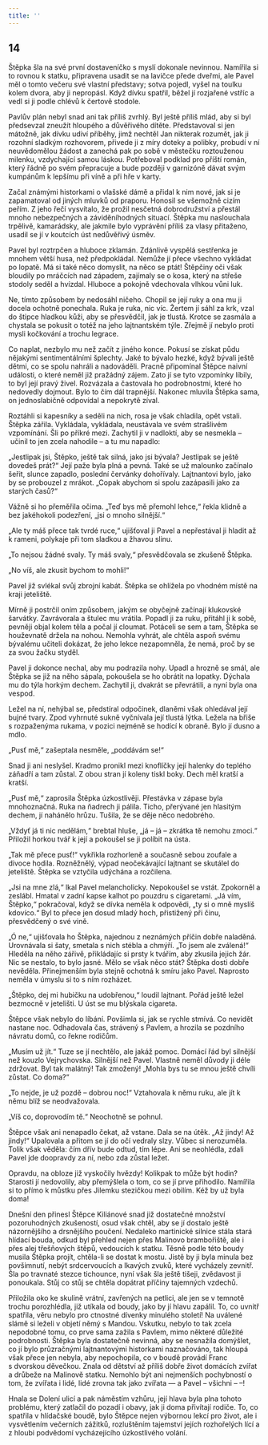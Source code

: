 ```yaml
---
title: ''
---
```


## 14

Štěpka šla na své první dostaveníčko s myslí dokonale nevinnou. Namířila si to rovnou k statku, připravena usadit se na lavičce přede dveřmi, ale Pavel měl o tomto večeru své vlastní představy; sotva pojedl, vyšel na toulku kolem dvora, aby ji nepropásl. Když dívku spatřil, běžel jí rozjařené vstříc a vedl si ji podle chlévů k čertově stodole.

Pavlův plán nebyl snad ani tak příliš zvrhlý. Byl ještě příliš mlád, aby si byl předsevzal zneužít hloupého a důvěřivého dítěte. Představoval si jen mátožně, jak dívku udiví příběhy, jimž nechtěl Jan nikterak rozumět, jak ji rozohní sladkým rozhovorem, přivede ji z míry doteky a polibky, probudí v ní neuvědomělou žádost a zanechá pak po sobě v městečku roztouženou milenku, vzdychající samou láskou. Potřeboval podklad pro příští román, který řádně po svém přepracuje a bude později v garnizóně dávat svým kumpánům k lepšímu při víně a při hře v karty.

Začal známými historkami o vlašské dámě a přidal k nim nové, jak si je zapamatoval od jiných mluvků od praporu. Honosil se všemožně cizím peřím. Z jeho řečí vysvítalo, že prožil nesčetná dobrodružství a přestál mnoho nebezpečných a záviděníhodných situací. Štěpka mu naslouchala trpělivě, kamarádsky, ale jakmile bylo vyprávění příliš za vlasy přitaženo, usadil se jí v koutcích úst nedůvěřivý úsměv.

Pavel byl roztrpčen a hluboce zklamán. Zdánlivě vyspělá sestřenka je mnohem větší husa, než předpokládal. Nemůže jí přece všechno vykládat po lopatě. Má si také něco domyslit, na něco se ptát! Štěpčiny oči však bloudily po mráčcích nad západem, zajímaly se o kosa, který na střeše stodoly seděl a hvízdal. Hluboce a pokojně vdechovala vlhkou vůni luk.

Ne, tímto způsobem by nedosáhl ničeho. Chopil se její ruky a ona mu ji docela ochotně ponechala. Ruka je ruka, nic víc. Žertem jí sáhl za krk, vzal do štipce hladkou kůži, aby se přesvědčil, jak je tlustá. Krotce se zasmála a chystala se pokusit o totéž na jeho lajtnantském týle. Zřejmě jí nebylo proti mysli kočkování a trochu legrace.

Co naplat, nezbylo mu než začít z jiného konce. Pokusí se získat půdu nějakými sentimentálními šplechty. Jaké to bývalo hezké, když bývali ještě dětmi, co se spolu nahráli a nadováděli. Pracně připomínal Štěpce naivní události, o které neměl již pražádný zájem. Zato jí se tyto vzpomínky líbily, to byl její pravý živel. Rozvázala a častovala ho podrobnostmi, které ho nedovedly dojmout. Bylo to čím dál trapnější. Nakonec mluvila Štěpka sama, on jednoslabičně odpovídal a nepokrytě zíval.

Roztáhli si kapesníky a seděli na nich, rosa je však chladila, opět vstali. Štěpka zářila. Vykládala, vykládala, neustávala ve svém strašlivém vzpomínání. Šli po příkré mezi. Zachytil ji v nadloktí, aby se nesmekla – učinil to jen zcela nahodile – a tu mu napadlo:

„Jestlipak jsi, Štěpko, ještě tak silná, jako jsi bývala? Jestlipak se ještě dovedeš prát?“ Její paže byla plná a pevná. Také se už malounko začínalo šeřit, slunce zapadlo, poslední červánky dohořívaly. Lajtnantovi bylo, jako by se probouzel z mrákot. „Copak abychom si spolu zazápasili jako za starých časů?“

Vážně si ho přeměřila očima. „Teď bys mě přemohl lehce,“ řekla klidně a bez jakéhokoli podezření, „jsi o mnoho silnější.“

„Ale ty máš přece tak tvrdé ruce,“ ujišťoval ji Pavel a nepřestával ji hladit až k rameni, polykaje při tom sladkou a žhavou slinu.

„To nejsou žádné svaly. Ty máš svaly,“ přesvědčovala se zkušeně Štěpka.

„No víš, ale zkusit bychom to mohli!“

Pavel již svlékal svůj zbrojní kabát. Štěpka se ohlížela po vhodném místě na kraji jeteliště.

Mírně ji postrčil oním způsobem, jakým se obyčejně začínají klukovské šarvátky. Zavrávorala a štulec mu vrátila. Popadl ji za ruku, přitáhl ji k sobě, pevněji objal kolem těla a počal jí cloumat. Potáceli se sem a tam, Štěpka se houževnatě držela na nohou. Nemohla vyhrát, ale chtěla aspoň svému bývalému učiteli dokázat, že jeho lekce nezapomněla, že nemá, proč by se za svou žačku styděl.

Pavel ji dokonce nechal, aby mu podrazila nohy. Upadl a hrozně se smál, ale Štěpka se již na něho sápala, pokoušela se ho obrátit na lopatky. Dýchala mu do týla horkým dechem. Zachytil ji, dvakrát se převrátili, a nyní byla ona vespod.

Ležel na ní, nehýbal se, předstíral odpočinek, dlaněmi však ohledával její bujné tvary. Zpod vyhrnuté sukně vyčnívala její tlustá lýtka. Ležela na břiše s rozpaženýma rukama, v pozici nejméně se hodící k obraně. Bylo jí dusno a mdlo.

„Pusť mě,“ zašeptala nesměle, „poddávám se!“

Snad ji ani neslyšel. Kradmo pronikl mezi knoflíčky její halenky do teplého záňadří a tam zůstal. Z obou stran jí koleny tiskl boky. Dech měl kratší a kratší.

„Pusť mě,“ zaprosila Štěpka úzkostlivěji. Přestávka v zápase byla mnohoznačná. Ruka na ňadrech ji pálila. Ticho, přerývané jen hlasitým dechem, jí nahánělo hrůzu. Tušila, že se děje něco nedobrého.

„Vždyť já ti nic nedělám,“ brebtal hluše, „já – já – zkrátka tě nemohu zmoci.“ Přiložil horkou tvář k její a pokoušel se ji políbit na ústa.

„Tak mě přece pusť!“ vykřikla rozhorleně a současně sebou zoufale a divoce hodila. Rozněžnělý, výpad neočekávající lajtnant se skutálel do jeteliště. Štěpka se vztyčila udýchána a rozčilena.

„Jsi na mne zlá,“ lkal Pavel melancholicky. Nepokoušel se vstát. Zpokorněl a zeslábl. Hmatal v zadní kapse kalhot po pouzdru s cigaretami. „Já vím, Štěpko,“ pokračoval, když se dívka neměla k odpovědi, „ty si o mně myslíš kdovíco.“ Byl to přece jen dosud mladý hoch, přistižený při činu, přesvědčený o své vině.

„Ó ne,“ ujišťovala ho Štěpka, najednou z neznámých příčin dobře naladěná. Urovnávala si šaty, smetala s nich stébla a chmýří. „To jsem ale zválená!“ Hleděla na něho zářivě, přikládajíc si prsty k tvářím, aby zkusila jejich žár. Nic se nestalo, to bylo jasné. Mělo se však něco stát? Štěpka dosti dobře nevěděla. Přinejmenším byla stejně ochotná k smíru jako Pavel. Naprosto neměla v úmyslu si to s ním rozházet.

„Štěpko, dej mi hubičku na udobřenou,“ loudil lajtnant. Pořád ještě ležel bezmocně v jetelišti. U úst se mu blýskala cigareta.

Štěpce však nebylo do líbání. Povšimla si, jak se rychle stmívá. Co nevidět nastane noc. Odhadovala čas, strávený s Pavlem, a hrozila se pozdního návratu domů, co řekne rodičům.

„Musím už jít.“ Tuze se jí nechtělo, ale jakáž pomoc. Domácí řád byl silnější než kouzlo Vejrychovska. Silnější než Pavel. Vlastně neměl důvody ji déle zdržovat. Byl tak malátný! Tak zmožený! „Mohla bys tu se mnou ještě chvíli zůstat. Co doma?“

„To nejde, je už pozdě – dobrou noc!“ Vztahovala k němu ruku, ale jít k němu blíž se neodvažovala.

„Víš co, doprovodím tě.“ Neochotně se pohnul.

Štěpce však ani nenapadlo čekat, až vstane. Dala se na útěk. „Až jindy! Až jindy!“ Upalovala a přitom se jí do očí vedraly slzy. Vůbec si nerozuměla. Tolik však věděla: čím dřív bude odtud, tím lépe. Ani se neohlédla, zdali Pavel jde doopravdy za ní, nebo zda zůstal ležet.

Opravdu, na obloze již vyskočily hvězdy! Kolikpak to může být hodin? Starosti jí nedovolily, aby přemýšlela o tom, co se jí prve přihodilo. Namířila si to přímo k můstku přes Jilemku stezičkou mezi obilím. Kéž by už byla doma!

Dnešní den přinesl Štěpce Kiliánové snad již dostatečné množství pozoruhodných zkušeností, osud však chtěl, aby se jí dostalo ještě názornějšího a drsnějšího poučení. Nedaleko martinické silnice stála stará hlídací bouda, odkud byl přehled nejen přes Malinovo brambořiště, ale i přes alej třešňových štěpů, vedoucích k statku. Těsně podle této boudy musila Štěpka projít, chtěla-li se dostat k mostu. Jistě by ji byla minula bez povšimnutí, nebýt srdcervoucích a lkavých zvuků, které vycházely zevnitř. Šla po travnaté stezce tichounce, nyní však šla ještě tišeji, zvědavost ji ponoukala. Stůj co stůj se chtěla dopátrat příčiny tajemných vzdechů.

Přiložila oko ke skulině vrátní, zavřených na petlici, ale jen se v temnotě trochu porozhlédla, již utíkala od boudy, jako by jí hlavu zapálil. To, co uvnitř spatřila, věru nebylo pro ctnostné dívenky minulého století! Na uválené slámě si leželi v objetí němý s Mandou. Vskutku, nebylo to tak zcela nepodobné tomu, co prve sama zažila s Pavlem, mimo některé důležité podrobnosti. Štěpka byla dostatečně nevinná, aby se nesnažila domýšlet, co jí bylo průzračnými lajtnantovými historkami naznačováno, tak hloupá však přece jen nebyla, aby nepochopila, co v boudě provádí Franc s dvorskou děvečkou. Znala od dětství až příliš dobře život domácích zvířat a drůbeže na Malinově statku. Nemohlo být ani nejmenších pochybností o tom, že zvířata i lidé, lidé zrovna tak jako zvířata — a Pavel – všichni – –!

Hnala se Dolení ulicí a pak náměstím vzhůru, její hlava byla plna tohoto problému, který zatlačil do pozadí i obavy, jak ji doma přivítají rodiče. To, co spatřila v hlídačské boudě, bylo Štěpce nejen výbornou lekcí pro život, ale i vysvětlením večerních zážitků, rozluštěním tajemství jejích rozhořelých lící a z hloubi podvědomí vycházejícího úzkostlivého volání.
